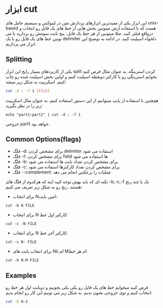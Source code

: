 # ابزار cut
این ابزار یکی از مفیدترین ابزارهای پردازش متن در لینوکس و سیستم عامل های unix-based هست که
با استفاده ازش میتونین بخش هایی از خط های یک فایل رو انتخاب و درواقع فیلتر کنید. مثلا میتونین از هر خط یک فایل، پنج بایت سومش رو بردارید یا می تونین خط های یک فایل رو با یک delimiter دلخواه اسپلیت کنید.
در ادامه به توضیح این ابزار می پردازیم.
<br>
## Splitting
یکی از کاربردهای بسیار رایج این ابزار split کردن استرینگه. به عنوان مثال فرض کنید بخوایم استرینگی رو با کارکتر دونقطه اسپلیت کنیم و اولین بخش اسپلیت شده رو چاپ کنیم. اسکریپت به شکل زیر میشه:
```bash
cut -d : -f 1 [FILE]
```
همچنین با استفاده از پایپ میتوانیم از این دستور استفاده کنیم. به عنوان مثال اسکریپت زیر را در نظر بگیرید:
```
echo "part1:part2" | cut -d : -f 1
```
خروجی part1 خواهد بود.
<br>
## Common Options(flags)
* فلگ -d: برای مشخص کردن delimiter استفاده می شود
* فلگ -f: برای مشخص کردن field ها استفاده می شود
* فلگ -b: برای مشخص کردن تعداد بایت ها استفاده می شود
* فلگ -c: برای مشخص کردن تعداد کارکترها استفاده می شود
* فلگ --complement: عملیات را برعکس انجام می دهد


نکته ای که باید بهش توجه کنید اینه که هرکدوم از فلگ های -b,-c,-f یک یا چند رنج هستند. رنج رو به شکل زیر تعریف می کنیم:

* برای انتخاب Nامین بایت:
```shell
cut -b N FILE
```
* برای انتخاب N کارکتر اول خط: 
```shell
cut -c -N FILE
```
* برای انتخاب N کارکتر آخر خط: 
```shell
cut -c N- FILE
```
* برای انتخاب بایت های Nام تا Mام هر خط:
```shell
cut -b N-M FILE
```

## Examples
فرض کنید میخوایم خط های یک فایل رو یکی یکی بخونیم و دوبایت اول هر خط رو انتخاب کنیم و توی خروجی نشون بدیم. به شکل زیر می تونیم این کار رو انجام بدیم:
```bash
cut -b 0-2
```